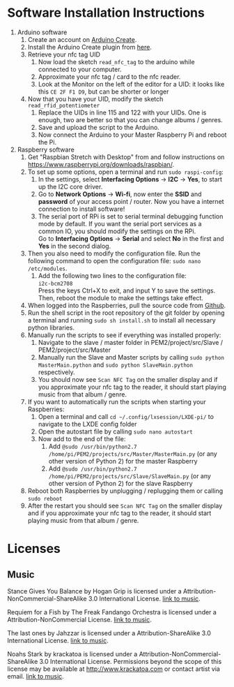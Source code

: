 # Software Installation Instructions
1. Arduino software
    1. Create an account on [Arduino Create](https://create.arduino.cc/).
    2. Install the Arduino Create plugin from [here](https://create.arduino.cc/getting-started/plugin).
    3. Retrieve your nfc tag UID
        1. Now load the sketch `read_nfc_tag` to the arduino while connected to your computer.
        2. Approximate your nfc tag / card to the nfc reader.
        3. Look at the Monitor on the left of the editor for a UID: it looks like this `CE 2F F1 D9`, but can be shorter or longer
    4. Now that you have your UID, modify the sketch `read_rfid_potentiometer`
        1. Replace the UIDs in line 115 and 122 with your UIDs. One is enough, two are better so that you can change albums / genres.
        2. Save and upload the script to the Arduino.
        3. Now connect the Arduino to your Master Raspberry Pi and reboot the Pi.
2. Raspberry software
    1. Get "Raspbian Stretch with Desktop" from and follow instructions on https://www.raspberrypi.org/downloads/raspbian/.
    2. To set up some options, open a terminal and run `sudo raspi-config`:
        1. In the settings, select **Interfacing Options** -> **I2C** -> **Yes**, to start up the I2C core driver.
        2. Go to **Network Options** -> **Wi-fi**, now enter the **SSID** and **password** of your access point / router. Now you have a internet connection to install software!
        3. The serial port of RPi is set to serial terminal debugging function mode by default. If you want the serial port services as a common IO, you should modify the settings on the RPi.  
        Go to **Interfacing Options** -> **Serial** and select **No** in the first and **Yes** in the second dialog.
    3. Then you also need to modify the configuration file. Run the following command to open the configuration file: `sudo nano /etc/modules`.
        1. Add the following two lines to the configuration file:  
           `i2c-bcm2708`  
           Press the keys Ctrl+X to exit, and input Y to save the settings. Then, reboot the module to make the settings take effect.
    4. When logged into the Raspberries, pull the source code from [Github](https://github.com/benedikt-mayer/nfcradio).
    5. Run the shell script in the root repository of the git folder by opening a terminal and running `sudo sh install.sh` to install all necessary python libraries.
    6. Manually run the scripts to see if everything was installed properly:
        1. Navigate to the slave / master folder in PEM2/project/src/Slave / PEM2/project/src/Master 
        2. Manually run the Slave and Master scripts by calling `sudo python MasterMain.python` and `sudo python SlaveMain.python` respectively.
        3. You should now see `Scan NFC Tag` on the smaller display and if you approximate your nfc tag to the reader, it should start playing music from that album / genre.
    7.  If you want to automatically run the scripts when starting your Raspberries:
        1. Open a terminal and call `cd ~/.config/lxsession/LXDE-pi/` to navigate to the LXDE config folder
        2. Open the autostart file by calling `sudo nano autostart`
        3. Now add to the end of the file:
            1. Add `@sudo /usr/bin/python2.7 /home/pi/PEM2/projects/src/Master/MasterMain.py` (or any other version of Python 2) for the master Raspberry
            2. Add `@sudo /usr/bin/python2.7 /home/pi/PEM2/projects/src/Slave/SlaveMain.py` (or any other version of Python 2) for the slave Raspberry
    8.  Reboot both Raspberries by unplugging / replugging them or calling `sudo reboot`
    9.  After the restart you should see `Scan NFC Tag` on the smaller display and if you approximate your nfc tag to the reader, it should start playing music from that album / genre.

# Licenses

## Music

Stance Gives You Balance by Hogan Grip is licensed under a Attribution-NonCommercial-ShareAlike 3.0 International License. [link to music](http://freemusicarchive.org/music/Hogan_Grip/Hogan_Grip_-_Stance_Gives_You_Balance/3_Stance_Gives_You_Balance).

Requiem for a Fish by The Freak Fandango Orchestra is licensed under a Attribution-NonCommercial License. [link to music](http://freemusicarchive.org/music/The_Freak_Fandango_Orchestra/Tales_Of_A_Dead_Fish/Requiem_for_a_Fish_1403).

The last ones by Jahzzar is licensed under a Attribution-ShareAlike 3.0 International License. [link to music](http://freemusicarchive.org/music/Jahzzar/Smoke_Factory/The_last_ones).

Noahs Stark by krackatoa is licensed under a Attribution-NonCommercial-ShareAlike 3.0 International License. 
Permissions beyond the scope of this license may be available at http://www.krackatoa.com or contact artist via email. [link to music](http://freemusicarchive.org/music/krackatoa/krackatoa_-_Singles_1002/Krackatoa_-_Noahs_Stark).